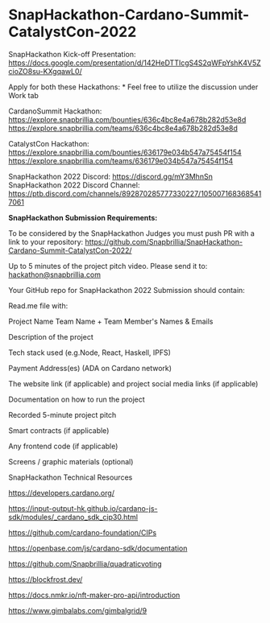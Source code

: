 # SnapHackathon-Cardano-Summit-CatalystCon-2022

SnapHackathon Kick-off Presentation:		https://docs.google.com/presentation/d/142HeDTTIcgS4S2qWFpYshK4V5ZcioZO8su-KXgqawL0/			
					
Apply for both these Hackathons:					* Feel free to utilize the discussion under Work tab

CardanoSummit Hackathon:		https://explore.snapbrillia.com/bounties/636c4bc8e4a678b282d53e8d			https://explore.snapbrillia.com/teams/636c4bc8e4a678b282d53e8d

CatalystCon Hackathon:		https://explore.snapbrillia.com/bounties/636179e034b547a75454f154			https://explore.snapbrillia.com/teams/636179e034b547a75454f154
					
SnapHackathon 2022 Discord:		https://discord.gg/mY3MhnSn			
SnapHackathon 2022 Discord Channel:		https://ptb.discord.com/channels/892870285777330227/1050071683685417061			

**SnapHackathon Submission Requirements:**

To be considered by the SnapHackathon Judges you must push PR with a link to your repository: https://github.com/Snapbrillia/SnapHackathon-Cardano-Summit-CatalystCon-2022/

Up to 5 minutes of the project pitch video. Please send it to: hackathon@snapbrillia.com

Your GitHub repo for SnapHackathon 2022 Submission should contain:

Read.me file with:

Project Name
Team Name + Team Member's Names & Emails

Description of the project

Tech stack used (e.g.Node, React, Haskell, IPFS)

Payment Address(es) (ADA on Cardano network)

The website link (if applicable) and project social media links (if applicable)

Documentation on how to run the project

Recorded 5-minute project pitch

Smart contracts (if applicable)

Any frontend code (if applicable)

Screens / graphic materials (optional)

SnapHackathon Technical Resources

https://developers.cardano.org/

https://input-output-hk.github.io/cardano-js-sdk/modules/_cardano_sdk_cip30.html

https://github.com/cardano-foundation/CIPs

https://openbase.com/js/cardano-sdk/documentation

https://github.com/Snapbrillia/quadraticvoting

https://blockfrost.dev/

https://docs.nmkr.io/nft-maker-pro-api/introduction

https://www.gimbalabs.com/gimbalgrid/9
